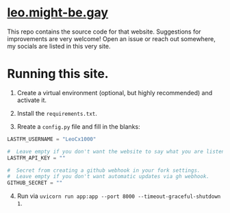 # [leo.might-be.gay](https://leo.might-be.gay)

This repo contains the source code for that website. Suggestions for improvements are very welcome! 
Open an issue or reach out somewhere, my socials are listed in this very site.

# Running this site.

1. Create a virtual environment (optional, but highly recommended) and activate it.

2. Install the `requirements.txt`.

3. Rreate a `config.py` file and fill in the blanks:

```py
LASTFM_USERNAME = "LeoCx1000"

#  Leave empty if you don't want the website to say what you are listening to.
LASTFM_API_KEY = ""

#  Secret from creating a github webhook in your fork settings.
#  Leave empty if you don't want automatic updates via gh webhook.
GITHUB_SECRET = ""  
```

4. Run via `uvicorn run app:app --port 8000 --timeout-graceful-shutdown 1`.